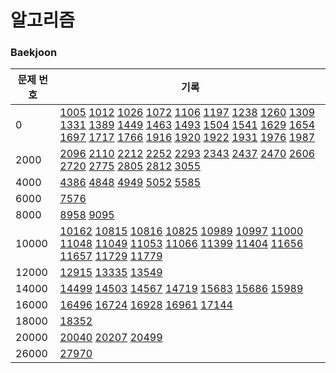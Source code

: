 # 알고리즘

### Baekjoon

|문제 번호|기록|
|-|-|
|0|[1005](2024-03/10-graph/boj-1005.py) [1012](2024-01/05-dfs-bfs/boj-1012.py) [1026](2024-02/06-sorting/boj-1026.py) [1072](2024-02/07-binary-search/boj-1072.py) [1106](2024-05/boj-1106.py) [1197](2024-03/10-graph/boj-1197.py) [1238](2024-02/09-shortest-path/boj-1238.py) [1260](2024-01/05-dfs-bfs/boj-1260.py) [1309](2024-11/boj-1309.java) [1331](2024-01/04-implementation/boj-1331.cpp) [1389](2024-02/09-shortest-path/boj-1389.py) [1449](2024-02/06-sorting/boj-1449.py) [1463](2024-02/08-dynamic-programming/boj-1463.py) [1493](2024-01/03-greedy/boj-1493.py) [1504](2024-02/09-shortest-path/boj-1504.py) [1541](2024-01/03-greedy/boj-1541.py) [1629](2024-11/boj-1629.java) [1654](2024-02/07-binary-search/boj-1654.py) [1697](2024-01/05-dfs-bfs/boj-1697.py) [1717](2024-03/10-graph/boj-1717.py) [1766](2024-03/10-graph/boj-1766.py) [1916](2024-02/09-shortest-path/boj-1916.py) [1920](2024-02/07-binary-search/boj-1920.py) [1922](2024-03/10-graph/boj-1922.py) [1931](2024-01/03-greedy/boj-1931.cpp) [1976](2024-03/10-graph/boj-1976.py) [1987](2024-01/05-dfs-bfs/boj-1987.py)|
|2000|[2096](2024-02/08-dynamic-programming/boj-2096.py) [2110](2024-02/07-binary-search/boj-2110.py) [2212](2024-03/boj-2212.py) [2252](2024-03/10-graph/boj-2252.py) [2293](2024-02/08-dynamic-programming/boj-2293.py) [2343](2024-02/07-binary-search/boj-2343.py) [2437](2024-01/03-greedy/boj-2437.cpp) [2470](2024-02/06-sorting/boj-2470.py) [2606](2024-01/05-dfs-bfs/boj-2606.py) [2720](2024-01/03-greedy/boj-2720.cpp) [2775](2024-02/08-dynamic-programming/boj-2775.py) [2805](2024-02/07-binary-search/boj-2805.py) [2812](2024-01/03-greedy/boj-2812.py) [3055](2024-04/boj-3055.py)|
|4000|[4386](2024-03/10-graph/boj-4386.py) [4848](2024-11/boj-4848.java) [4949](2024-01/05-dfs-bfs/boj-4949.py) [5052](2024-03/boj-5052.py) [5585](2024-01/03-greedy/boj-5585.cpp)|
|6000|[7576](2024-01/05-dfs-bfs/boj-7576.py)|
|8000|[8958](2024-01/04-implementation/boj-8958.py) [9095](2024-02/08-dynamic-programming/boj-9095.py)|
|10000|[10162](2024-01/03-greedy/boj-10162.cpp) [10815](2024-02/07-binary-search/boj-10815.py) [10816](2024-02/07-binary-search/boj-10816.py) [10825](2024-02/06-sorting/boj-10825.py) [10989](2024-02/06-sorting/boj-10989.py) [10997](2024-01/04-implementation/boj-10997.py) [11000](2024-01/03-greedy/boj-11000.cpp) [11048](2024-02/08-dynamic-programming/boj-11048.py) [11049](2024-02/08-dynamic-programming/boj-11049.py) [11053](2024-02/08-dynamic-programming/boj-11053.py) [11066](2024-03/boj-11066.py) [11399](2024-01/03-greedy/boj-11399.cpp) [11404](2024-02/09-shortest-path/boj-11404.py) [11656](2024-02/06-sorting/boj-11656.py) [11657](2024-02/09-shortest-path/boj-11657.py) [11729](2024-01/05-dfs-bfs/boj-11729.py) [11779](2024-02/09-shortest-path/boj-11779.py)|
|12000|[12915](2024-12/boj-12915.java) [13335](2024-01/05-dfs-bfs/boj-13335.py) [13549](2024-02/09-shortest-path/boj-13549.py)|
|14000|[14499](2024-01/04-implementation/boj-14499.py) [14503](2024-01/04-implementation/boj-14503.py) [14567](2024-03/10-graph/boj-14567.py) [14719](2024-04/boj-14719.py) [15683](2024-01/04-implementation/boj-15683.py) [15686](2024-01/04-implementation/boj-15686.py) [15989](2024-12/boj-15989.java)|
|16000|[16496](2024-02/06-sorting/boj-16496.py) [16724](2024-03/10-graph/boj-16724.py) [16928](2024-01/05-dfs-bfs/boj-16928.py) [16961](2024-01/04-implementation/boj-16961.cpp) [17144](2024-04/boj-17144.py)|
|18000|[18352](2024-02/09-shortest-path/boj-18352.py)|
|20000|[20040](2024-03/10-graph/boj-20040.py) [20207](2025-01/boj-20207.java) [20499](2024-11/boj-20499.java)|
|26000|[27970](2024-11/boj-27970.java)|
